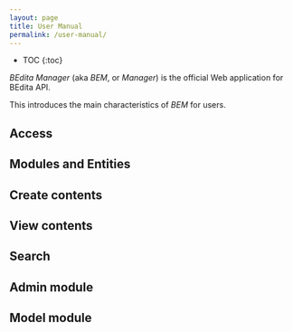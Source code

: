 ```yaml
---
layout: page
title: User Manual
permalink: /user-manual/
---
```


* TOC
{:toc}

*BEdita Manager* (aka *BEM*, or *Manager*) is the official Web application for BEdita API.

This introduces the main characteristics of *BEM* for users.

## Access
## Modules and Entities
## Create contents
## View contents
## Search
## Admin module
## Model module
